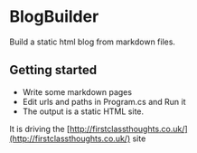 # BlogBuilder
Build a static html blog from markdown files. 



## Getting started

* Write some markdown pages
* Edit urls and paths in Program.cs and Run it
* The output is a static HTML site.


It is driving the [http://firstclassthoughts.co.uk/](http://firstclassthoughts.co.uk/) site

